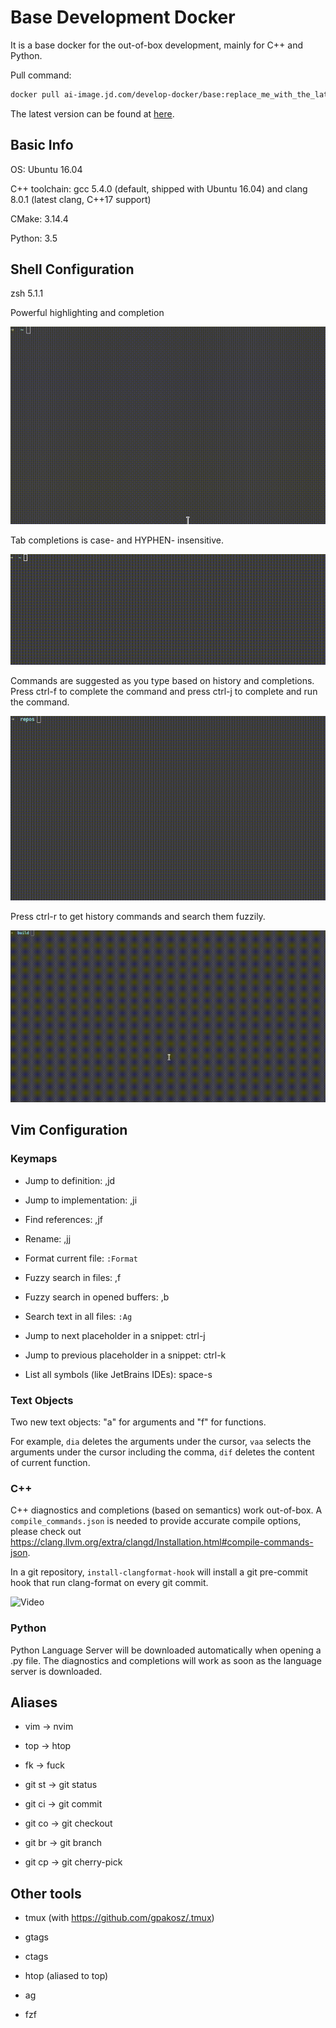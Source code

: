 # Base Development Docker

It is a base docker for the out-of-box development, mainly for C++ and Python.

Pull command:

```bash
docker pull ai-image.jd.com/develop-docker/base:replace_me_with_the_latest_version
```

The latest version can be found at [here](http://ai-image.jd.com/harbor/projects/118/repositories/develop-docker%2Fbase).

## Basic Info

OS: Ubuntu 16.04

C++ toolchain: gcc 5.4.0 (default, shipped with Ubuntu 16.04) and clang 8.0.1 (latest clang, C++17 support)

CMake: 3.14.4

Python: 3.5

## Shell Configuration

zsh 5.1.1

Powerful highlighting and completion

![Video](videos/zshhlcomplete-2019-07-30_17.49.24.gif)

Tab completions is case- and HYPHEN- insensitive.

![Video](videos/zshinsensitive-2019-07-30_13.30.57.gif)

Commands are suggested as you type based on history and completions. Press ctrl-f to complete the command and press ctrl-j to complete and run the command.

![Video](videos/zshautocompletion-2019-07-30_13.43.25.gif)

Press ctrl-r to get history commands and search them fuzzily.

![Video](videos/fzfhistory-2019-07-30_18.00.00.gif)

## Vim Configuration

### Keymaps

* Jump to definition: ,jd

* Jump to implementation: ,ji

* Find references: ,jf

* Rename: ,jj

* Format current file: `:Format`

* Fuzzy search in files: ,f

* Fuzzy search in opened buffers: ,b

* Search text in all files: `:Ag`

* Jump to next placeholder in a snippet: ctrl-j

* Jump to previous placeholder in a snippet: ctrl-k

* List all symbols (like JetBrains IDEs): space-s

### Text Objects

Two new text objects: "a" for arguments and "f" for functions.

For example, `dia` deletes the arguments under the cursor, `vaa` selects the arguments under the cursor including the comma, `dif` deletes the content of current function.

### C++

C++ diagnostics and completions (based on semantics) work out-of-box. A `compile_commands.json` is needed to provide accurate compile options, please check out https://clang.llvm.org/extra/clangd/Installation.html#compile-commands-json.

In a git repository, `install-clangformat-hook` will install a git pre-commit hook that run clang-format on every git commit.

![Video](videos/vimclangformat-2019-07-30_14.24.41.gif)

### Python

Python Language Server will be downloaded automatically when opening a .py file. The diagnostics and completions will work as soon as the language server is downloaded.

## Aliases

* vim    -> nvim

* top    -> htop

* fk     -> fuck

* git st -> git status

* git ci -> git commit

* git co -> git checkout

* git br -> git branch

* git cp -> git cherry-pick

## Other tools

* tmux (with https://github.com/gpakosz/.tmux)

* gtags

* ctags

* htop (aliased to top)

* ag

* fzf
